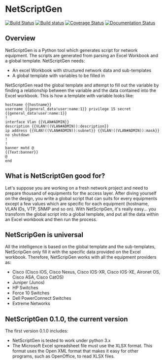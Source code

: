 NetScriptGen
=============
[![Build Status](https://travis-ci.org/JoelCapitao/NetScriptGen.svg?branch=master)](https://travis-ci.org/JoelCapitao/NetScriptGen)
[![Build status](https://ci.appveyor.com/api/projects/status/vd6tkdiwitdnlsrd?svg=true)](https://ci.appveyor.com/project/JoelCapitao/netscriptgen)
[![Coverage Status](https://coveralls.io/repos/JoelCapitao/NetScriptGen/badge.svg?branch=master&service=github)](https://coveralls.io/github/JoelCapitao/NetScriptGen?branch=master)
[![Documentation Status](https://readthedocs.org/projects/netscriptgen/badge/?version=latest)](http://readthedocs.org/docs/netscriptgen/en/latest/?badge=latest)

Overview
---------

NetScriptGen is a Python tool which generates script for network equipment. The scripts are generated from parsing an Excel Workbook and a global template.
NetScriptGen needs:

- An excel Workbook with structured network data and sub-templates
- A global template with variables to be filled in

NetScriptGen read the global template and attempt to fill out the variable by finding a relationship between the variable and the data contained into the Excel workbook. This is how a template with variable looks like:

```
hostname {{hostname}}
username {{general_data!user:name:1}} privilege 15 secret {{general_data!user:name:1}}
!
interface Vlan {{VLAN#ADMIN}}
description {{VLAN!((VLAN#ADMIN)):description}}
ip address {{VLAN!((VLAN#ADMIN)):subnet}} {{VLAN!((VLAN#ADMIN)):mask}}
no shutdown
!
!
banner motd @
{{Text:banner}}
@
end
```


What is NetScriptGen good for?
----------------------------------

Let's suppose you are working on a fresh network project and need to prepare thousand
of equipments for the access layer. After diving yourself on the design, you write
a global script that can suits for every equipments except a few values which are
specific for each equipment (hostname, VLAN IDs, VTP, SNMP and so on).
With NetScripGen, it's really easy... you transform the global script into a global
template, and put all the data within an Excel workbook and then run the process.



NetScripGen is universal
----------------------------------

All the intelligence is based on the global template and the sub-templates, NetScripGen only fill
it with the specific data provided on the Excel workbook. Therefore, NetScripGen works with all
the equipment providers as:

- Cisco (Cisco IOS, Cisco Nexus, Cisco IOS-XR, Cisco IOS-XE, Aironet OS, Cisco ASA, Cisco CatOS)
- Juniper (Junos)
- HP Switches
- Force 10 Switches
- Dell PowerConnect Switches
- Extreme Networks



NetScriptGen 0.1.0, the current version
---------------------------

The first version 0.1.0 includes:

- NetScriptGen is tested to work under python 3.x
- The Microsoft Excel spreadsheet file must use the XLSX format. This format uses the Open XML format that makes it easy for other programs, such as OpenOffice, to read XLSX files.

